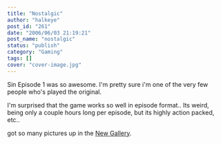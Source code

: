 ```yaml
---
title: "Nostalgic"
author: "halkeye"
post_id: "261"
date: "2006/06/03 21:19:21"
post_name: "nostalgic"
status: "publish"
category: "Gaming"
tags: []
cover: "cover-image.jpg"
---
```


Sin Episode 1 was so awesome. I'm pretty sure i'm one of the very few people who's played the original.

I'm surprised that the game works so well in episode format.. Its weird, being only a couple hours long per episode, but its highly action packed, etc..

got so many pictures up in the [New Gallery](https://www.halkeye.net/node/193).
